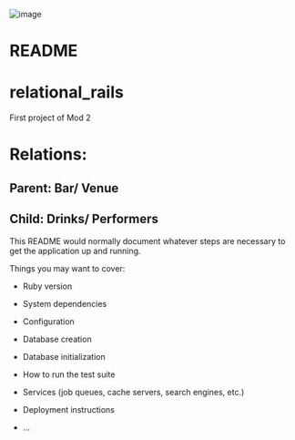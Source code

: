 ![image](https://user-images.githubusercontent.com/87398716/145306050-5910d60c-3ce4-46a4-be06-383d0e1c66f1.png)

# README

# relational_rails
First project of Mod 2

# Relations: 
## Parent: Bar/ Venue
## Child: Drinks/ Performers


This README would normally document whatever steps are necessary to get the
application up and running.

Things you may want to cover:

* Ruby version

* System dependencies

* Configuration

* Database creation

* Database initialization

* How to run the test suite

* Services (job queues, cache servers, search engines, etc.)

* Deployment instructions

* ...

